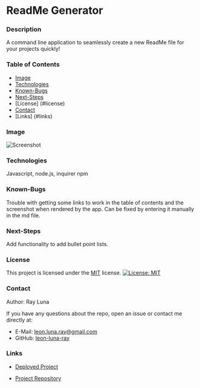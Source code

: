 

  # ReadMe Generator

  ### Description

  A command line application to seamlessly create a new ReadMe file for your projects quickly!

  ### Table of Contents

  * [Image](#image)
  * [Technologies](#technologies)
  * [Known-Bugs](#known-bugs)
  * [Next-Steps](#next-steps)
  * [License] (#license)
  * [Contact](#contact)
  * [Links] (#links)

  ### Image

  ![Screenshot](https://github.com/leon-luna-ray/hw09-readme-generator/blob/main/assets/images/screenshot.png)

  ### Technologies

  Javascript, node.js, inquirer npm

  ### Known-Bugs

  Trouble with getting some links to work in the table of contents and the screenshot when rendered by the app. Can be fixed by entering it manually in the md file.

  ### Next-Steps

  Add functionality to add bullet point lists.

  ### License

  This project is licensed under the [MIT](https://opensource.org/licenses/MIT) license.
  [![License: MIT](https://img.shields.io/badge/License-MIT-yellow.svg)](https://opensource.org/licenses/MIT)

  ### Contact

  Author: Ray Luna 

  If you have any questions about the repo, open an issue or contact me directly at:
  - E-Mail: leon.luna.ray@gmail.com
  - GitHub: [leon-luna-ray](https://github.com/leon-luna-ray)

  ### Links

  - [Deployed Project](n/a) 

  - [Project Repository](https://github.com/leon-luna-ray/hw09-readme-generator)

  